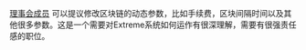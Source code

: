 [理事会成员](introduction/committee) 可以提议修改区块链的动态参数，比如手续费，区块间隔时间以及其他很多参数。这是一个需要对Extreme系统如何运作有很深理解，需要有很强责任感的职位。